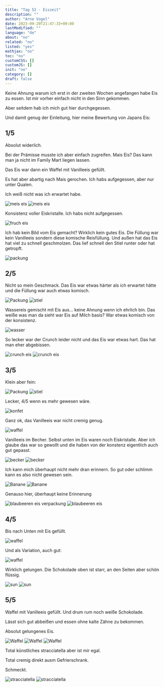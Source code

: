 ```yaml
---
title: "Tag 52 - Eiszeit"
description: ""
author: "Arne Vogel"
date: 2023-09-20T21:47:33+09:00
lastModified: ""
language: "de"
about: "no"
related: "no"
listed: "yes"
mathjax: "no"
toc: "no"
customCSS: []
customJS: []
init: "no"
category: []
draft: false
---
```


Keine Ahnung warum ich erst in der zweiten Wochen angefangen habe Eis zu essen.
Ist mir vorher einfach nicht in den Sinn gekommen.

Aber seitdem hab ich mich gut hier durchgegessen.

Und damit genug der Einleitung, hier meine Bewertung von Japans Eis:

## 1/5

Absolut widerlich.

Bei der Prämisse musste ich aber einfach zugreifen.
Mais Eis?
Das kann man ja nicht im Family Mart liegen lassen.

Das Eis war dann ein Waffel mit Vanilleeis gefüllt.

Es hat aber abartig nach Mais gerochen.
Ich habs aufgegessen, aber nur unter Qualen.

Ich weiß nicht was ich erwartet habe.

![meis eis](mais.jpg)
![meis eis](mais2.jpg)

Konsistenz voller Eiskristalle.
Ich habs nicht aufgegessen.

![fruch eis](frucht.jpg)

Ich hab kein Bild vom Eis gemacht?
Wirklich kein gutes Eis.
Die Füllung war kein Vanilleeis sondern diese komische Reisfüllung.
Und außen hat das Eis hat viel zu schnell geschmolzen.
Das lief schnell den Stiel runter oder hat getropft.

![packung](packung3.jpg)

## 2/5

Nicht so mein Geschmack.
Das Eis war etwas härter als ich erwartet hätte und die Füllung war auch etwas komisch.

![Packung](packung1.jpg)
![stiel](stiel1.jpg)

Wassereis gemischt mit Eis aus... keine Ahnung wenn ich ehrlich bin.
Das weiße was man da sieht war Eis auf Milch basis?
War etwas komisch von der konsistenz.

![wasser](wasser.jpg)

So lecker war der Crunch leider nicht und das Eis war etwas hart.
Das hat man eher abgebissen.

![crunch eis](crunch.jpg)
![crunch eis](crunch2.jpg)

## 3/5

Klein aber fein:

![Packung](packung2.jpg)
![stiel](stiel2.jpg)

Lecker, 4/5 wenn es mehr gewesen wäre.

![konfet](konfet.jpg)

Ganz ok, das Vanilleeis war nicht cremig genug.

![waffel](waffel5.jpg)

Vanilleeis im Becher.
Selbst unten im Eis waren noch Eiskristalle.
Aber ich glaube das war so gewollt und die haben von der konstenz eigentlich auch gut gepasst.

![becker](becher.jpg)
![becker](becher2.jpg)

Ich kann mich überhaupt nicht mehr dran erinnern.
So gut oder schlimm kann es also nicht gewesen sein.

![Banane](banane1.jpg)
![Banane](banane2.jpg)

Genauso hier, überhaupt keine Erinnerung

![blaubeeren eis verpackung](blau.jpg)
![blaubeeren eis](blau2.jpg)

## 4/5

Bis nach Unten mit Eis gefüllt.

![waffel](waffel.jpg)

Und als Variation, auch gut:

![waffel](waffel6.jpg)

Wirklich gelungen.
Die Schokolade oben ist starr, an den Seiten aber schön flüssig.

![sun](sun.jpg)
![sun](sun2.jpg)

## 5/5

Waffel mit Vanilleeis gefüllt.
Und drum rum noch weiße Schokolade.

Lässt sich gut abbeißen und essen ohne kalte Zähne zu bekommen.

Absolut gelungenes Eis.

![Waffel](waffel2.jpg)
![Waffel](waffel3.jpg)
![Waffel](waffel4.jpg)

Total künstliches stracciatella aber ist mir egal.

Total cremig direkt ausm Gefrierschrank.

Schmeckt.

![stracciatella](stracciatella.jpg)
![stracciatella](stracciatella2.jpg)
